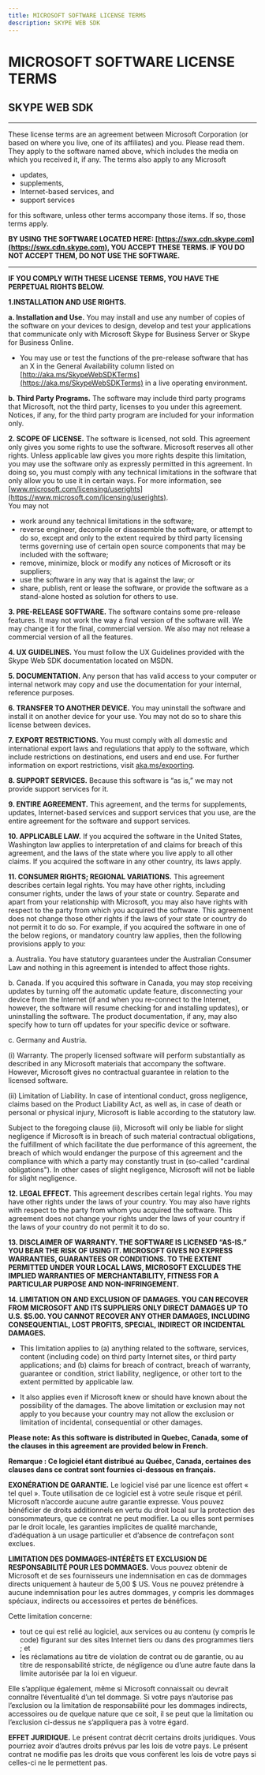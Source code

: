 ```yaml
---
title: MICROSOFT SOFTWARE LICENSE TERMS
description: SKYPE WEB SDK
---
```


# MICROSOFT SOFTWARE LICENSE TERMS
## SKYPE WEB SDK 
--------------------

These license terms are an agreement between Microsoft Corporation (or based on where you live, one of its affiliates) and you. Please read them. They apply to the software named above, which includes the media on which you received it, if any. The terms also apply to any Microsoft  

- updates,
- supplements,
- Internet-based services, and
- support services

for this software, unless other terms accompany those items. If so, those terms apply.

**BY USING THE SOFTWARE LOCATED HERE: [https://swx.cdn.skype.com](https://swx.cdn.skype.com), YOU ACCEPT THESE TERMS. IF YOU DO NOT ACCEPT THEM, DO NOT USE THE SOFTWARE.**

----------

**IF YOU COMPLY WITH THESE LICENSE TERMS, YOU HAVE THE PERPETUAL RIGHTS BELOW.**

**1.INSTALLATION AND USE RIGHTS.** 

**a.	Installation and Use.** You may install and use any number of copies of the software on your devices to design, develop and test your applications that communicate only with Microsoft Skype for Business Server or Skype for Business Online.  
- You may use or test the functions of the pre-release software that has an X in the General Availability column listed on [http://aka.ms/SkypeWebSDKTerms](https://aka.ms/SkypeWebSDKTerms) in a live operating environment.

**b.	Third Party Programs.** The software may include third party programs that Microsoft, not the third party, licenses to you under this agreement. Notices, if any, for the third party program are included for your information only.

**2.	SCOPE OF LICENSE.** 
The software is licensed, not sold. This agreement only gives you some rights to use the software. Microsoft reserves all other rights. Unless applicable law gives you more rights despite this limitation, you may use the software only as expressly permitted in this agreement. In doing so, you must comply with any technical limitations in the software that only allow you to use it in certain ways. For more information, see [www.microsoft.com/licensing/userights](https://www.microsoft.com/licensing/userights).  
You may not

- work around any technical limitations in the software;
- reverse engineer, decompile or disassemble the software, or attempt to do so, except and only to the extent required by third party licensing terms governing use of certain open source components that may be included with the software;
- remove, minimize, block or modify any notices of Microsoft or its suppliers; 
- use the software in any way that is against the law; or
- share, publish, rent or lease the software, or provide the software as a stand-alone hosted as solution for others to use.

**3.	PRE-RELEASE SOFTWARE.** The software contains some pre-release features. It may not work the way a final version of the software will. We may change it for the final, commercial version. We also may not release a commercial version of all the features.

**4.	UX GUIDELINES.**  You must follow the UX Guidelines provided with the Skype Web SDK documentation located on MSDN.

**5.	DOCUMENTATION.** Any person that has valid access to your computer or internal network may copy and use the documentation for your internal, reference purposes.
	
**6.	TRANSFER TO ANOTHER DEVICE.** You may uninstall the software and install it on another device for your use. You may not do so to share this license between devices.

**7.	EXPORT RESTRICTIONS.** You must comply with all domestic and international export laws and regulations that apply to the software, which include restrictions on destinations, end users and end use.  For further information on export restrictions, visit [aka.ms/exporting](https://aka.ms/exporting).

**8.	SUPPORT SERVICES.** Because this software is “as is,” we may not provide support services for it.

**9.	ENTIRE AGREEMENT.** This agreement, and the terms for supplements, updates, Internet-based services and support services that you use, are the entire agreement for the software and support services.

**10.	APPLICABLE LAW.** If you acquired the software in the United States, Washington law applies to interpretation of and claims for breach of this agreement, and the laws of the state where you live apply to all other claims. If you acquired the software in any other country, its laws apply.

**11.	CONSUMER RIGHTS; REGIONAL VARIATIONS.** This agreement describes certain legal rights. You may have other rights, including consumer rights, under the laws of your state or country. Separate and apart from your relationship with Microsoft, you may also have rights with respect to the party from which you acquired the software. This agreement does not change those other rights if the laws of your state or country do not permit it to do so. For example, if you acquired the software in one of the below regions, or mandatory country law applies, then the following provisions apply to you:


a. Australia. You have statutory guarantees under the Australian Consumer Law and 
nothing in this agreement is intended to affect those rights.

b.  Canada. If you acquired this software in Canada, you may stop receiving updates by 
turning off the automatic update feature, disconnecting your device from the Internet 
(if and when you re-connect to the Internet, however, the software will resume 
checking for and installing updates), or uninstalling the software. The product 
documentation, if any, may also specify how to turn off updates for your specific device 
or software.

c.	Germany and Austria.
 
\(i\)	Warranty. The properly licensed software will perform substantially as described in 
any Microsoft materials that accompany the software. However, Microsoft gives no 
contractual guarantee in relation to the licensed software.
   
\(ii\)	Limitation of Liability. In case of intentional conduct, gross negligence, claims 
based on the Product Liability Act, as well as, in case of death or personal or 
physical injury, Microsoft is liable according to the statutory law.

Subject to the foregoing clause (ii), Microsoft will only be liable for slight negligence if Microsoft is in breach of such material contractual obligations, the fulfillment of which facilitate the due performance of this agreement, the breach of which would endanger the purpose of this agreement and the compliance with which a party may constantly trust in (so-called "cardinal obligations"). In other cases of slight negligence, Microsoft will not be liable for slight negligence.

**12.	LEGAL EFFECT.** This agreement describes certain legal rights. You may have other rights under the laws of your country. You may also have rights with respect to the party from whom you acquired the software. This agreement does not change your rights under the laws of your country if the laws of your country do not permit it to do so.

**13.	DISCLAIMER OF WARRANTY. THE SOFTWARE IS LICENSED “AS-IS.” YOU BEAR THE RISK OF USING IT. MICROSOFT GIVES NO EXPRESS WARRANTIES, GUARANTEES OR CONDITIONS. TO THE EXTENT PERMITTED UNDER YOUR LOCAL LAWS, MICROSOFT EXCLUDES THE IMPLIED WARRANTIES OF MERCHANTABILITY, FITNESS FOR A PARTICULAR PURPOSE AND NON-INFRINGEMENT.**

**14.	LIMITATION ON AND EXCLUSION OF DAMAGES. YOU CAN RECOVER FROM MICROSOFT AND ITS SUPPLIERS ONLY DIRECT DAMAGES UP TO U.S. $5.00. YOU CANNOT RECOVER ANY OTHER DAMAGES, INCLUDING CONSEQUENTIAL, LOST PROFITS, SPECIAL, INDIRECT OR INCIDENTAL DAMAGES.**

- This limitation applies to (a) anything related to the software, services, content (including code) on third party Internet sites, or third party applications; and (b) claims for breach of contract, breach of warranty, guarantee or condition, strict liability, negligence, or other tort to the extent permitted by applicable law.

- It also applies even if Microsoft knew or should have known about the possibility of the damages. The above limitation or exclusion may not apply to you because your country may not allow the exclusion or limitation of incidental, consequential or other damages.

**Please note: As this software is distributed in Quebec, Canada, some of the clauses in this agreement are provided below in French.**

**Remarque : Ce logiciel étant distribué au Québec, Canada, certaines des clauses dans ce contrat sont fournies ci-dessous en français.**

**EXONÉRATION DE GARANTIE.** Le logiciel visé par une licence est offert « tel quel ». Toute utilisation de ce logiciel est à votre seule risque et péril. Microsoft n’accorde aucune autre garantie expresse. Vous pouvez bénéficier de droits additionnels en vertu du droit local sur la protection des consommateurs, que ce contrat ne peut modifier. La ou elles sont permises par le droit locale, les garanties implicites de qualité marchande, d’adéquation à un usage particulier et d’absence de contrefaçon sont exclues.

**LIMITATION DES DOMMAGES-INTÉRÊTS ET EXCLUSION DE RESPONSABILITÉ POUR LES DOMMAGES.** Vous pouvez obtenir de Microsoft et de ses fournisseurs une indemnisation en cas de dommages directs uniquement à hauteur de 5,00 $ US. Vous ne pouvez prétendre à aucune indemnisation pour les autres dommages, y compris les dommages spéciaux, indirects ou accessoires et pertes de bénéfices.

Cette limitation concerne:
- tout ce qui est relié au logiciel, aux services ou au contenu (y compris le code) figurant sur des sites Internet tiers ou dans des programmes tiers ; et
- les réclamations au titre de violation de contrat ou de garantie, ou au titre de responsabilité stricte, de négligence ou d’une autre faute dans la limite autorisée par la loi en vigueur.

Elle s’applique également, même si Microsoft connaissait ou devrait connaître l’éventualité d’un tel dommage. Si votre pays n’autorise pas l’exclusion ou la limitation de responsabilité pour les dommages indirects, accessoires ou de quelque nature que ce soit, il se peut que la limitation ou l’exclusion ci-dessus ne s’appliquera pas à votre égard.

**EFFET JURIDIQUE.** Le présent contrat décrit certains droits juridiques. Vous pourriez avoir d’autres droits prévus par les lois de votre pays. Le présent contrat ne modifie pas les droits que vous confèrent les lois de votre pays si celles-ci ne le permettent pas.


